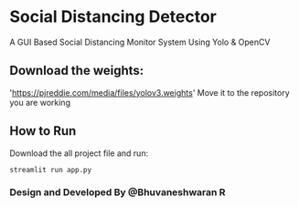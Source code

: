 # Social Distancing Detector
A GUI Based Social Distancing Monitor System Using Yolo &amp; OpenCV
## Download the weights:
 'https://pjreddie.com/media/files/yolov3.weights'
 Move it to the repository you are working
## How to Run
Download the all project file and run:

    streamlit run app.py

### Design and Developed By @Bhuvaneshwaran R

